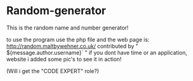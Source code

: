# Random-generator
This is the random name and number generator!

to use the program use the php file
and the web page is: http://random.maltbywehner.co.uk/ contributed by " ${message.author.username}` "
if you dont have time or an application, website i added some pic's to see it in action!

(Will i get the "CODE EXPERT" role?)
